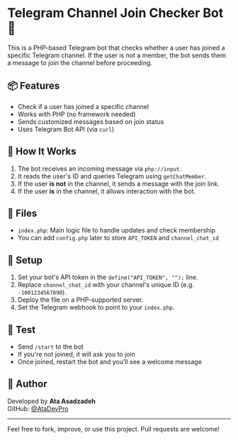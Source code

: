 # Telegram Channel Join Checker Bot 🤖

This is a PHP-based Telegram bot that checks whether a user has joined a specific Telegram channel. If the user is not a member, the bot sends them a message to join the channel before proceeding.

## 📦 Features

- Check if a user has joined a specific channel
- Works with PHP (no framework needed)
- Sends customized messages based on join status
- Uses Telegram Bot API (via `curl`)

## 🚀 How It Works

1. The bot receives an incoming message via `php://input`.
2. It reads the user's ID and queries Telegram using `getChatMember`.
3. If the user **is not** in the channel, it sends a message with the join link.
4. If the user **is** in the channel, it allows interaction with the bot.

## 📂 Files

- `index.php`: Main logic file to handle updates and check membership
- You can add `config.php` later to store `API_TOKEN` and `channel_chat_id`

## 🔧 Setup

1. Set your bot's API token in the `define("API_TOKEN", "");` line.
2. Replace `channel_chat_id` with your channel's unique ID (e.g. `-1001234567890`).
3. Deploy the file on a PHP-supported server.
4. Set the Telegram webhook to point to your `index.php`.

## 🧪 Test

- Send `/start` to the bot
- If you're not joined, it will ask you to join
- Once joined, restart the bot and you’ll see a welcome message

## 📌 Author

Developed by **Ata Asadzadeh**  
GitHub: [@AtaDevPro](https://github.com/AtaDevPro)

---

Feel free to fork, improve, or use this project. Pull requests are welcome!
